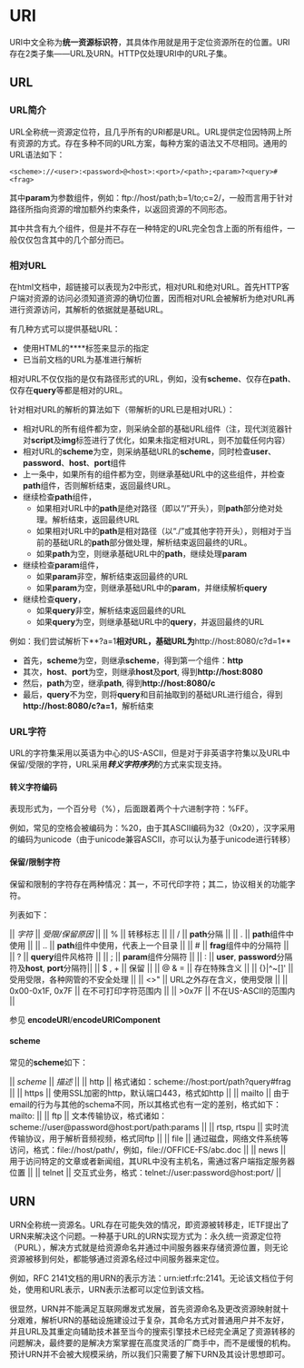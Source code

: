 # URI

URI中文全称为**统一资源标识符**，其具体作用就是用于定位资源所在的位置。URI存在2类子集——URL及URN。HTTP仅处理URI中的URL子集。

## URL

### URL简介

URL全称统一资源定位符，且几乎所有的URI都是URL。URL提供定位因特网上所有资源的方式。存在多种不同的URL方案，每种方案的语法又不尽相同。通用的URL语法如下：
    
    <scheme>://<user>:<password>@<host>:<port>/<path>;<param>?<query>#<frag>

其中**param**为参数组件，例如：ftp://host/path;b=1/to;c=2/，一般而言用于针对路径所指向资源的增加额外约束条件，以返回资源的不同形态。

其中共含有九个组件，但是并不存在一种特定的URL完全包含上面的所有组件，一般仅仅包含其中的几个部分而已。

### 相对URL

在html文档中，超链接可以表现为2中形式，相对URL和绝对URL。首先HTTP客户端对资源的访问必须知道资源的确切位置，因而相对URL会被解析为绝对URL再进行资源访问，其解析的依据就是基础URL。

有几种方式可以提供基础URL：

* 使用HTML的**<base>**标签来显示的指定
* 已当前文档的URL为基准进行解析

相对URL不仅仅指的是仅有路径形式的URL，例如，没有**scheme**、仅存在**path**、仅存在**query**等都是相对的URL。

针对相对URL的解析的算法如下（带解析的URL已是相对URL）：

* 相对URL的所有组件都为空，则采纳全部的基础URL组件（注，现代浏览器针对**script**及**img**标签进行了优化，如果未指定相对URL，则不加载任何内容）
* 相对URL的**scheme**为空，则采纳基础URL的**scheme**，同时检查**user**、**password**、**host**、**port**组件
* 上一条中，如果所有的组件都为空，则继承基础URL中的这些组件，并检查**path**组件，否则解析结束，返回最终URL。
* 继续检查**path**组件，
    * 如果相对URL中的**path**是绝对路径（即以“/”开头），则**path**部分绝对处理。解析结束，返回最终URL
    * 如果相对URL中的**path**是相对路径（以“./”或其他字符开头），则相对于当前的基础URL的**path**部分做处理，解析结束返回最终的URL。
    * 如果**path**为空，则继承基础URL中的**path**，继续处理**param**
* 继续检查**param**组件，
    * 如果**param**非空，解析结束返回最终的URL
    * 如果**param**为空，则继承基础URL中的**param**，并继续解析**query**
* 继续检查**query**，
    * 如果**query**非空，解析结束返回最终的URL
    * 如果**query**为空，则继承基础URL中的**query**，并返回最终的URL

例如：我们尝试解析下**?a=1**相对URL，基础URL为**http://host:8080/c?d=1**
* 首先，**scheme**为空，则继承**scheme**，得到第一个组件：**http**
* 其次，**host**、**port**为空，则继承**host**及**port**, 得到**http://host:8080**
* 然后，**path**为空，继承**path**, 得到**http://host:8080/c**
* 最后，**query**不为空，则将**query**和目前抽取到的基础URL进行组合，得到**http://host:8080/c?a=1**，解析结束

### URL字符

URL的字符集采用以英语为中心的US-ASCⅡ，但是对于非英语字符集以及URL中保留/受限的字符，URL采用***转义字符序列***的方式来实现支持。

#### 转义字符编码

表现形式为，一个百分号（%），后面跟着两个十六进制字符：%FF。

例如，常见的空格会被编码为：%20，由于其ASCⅡ编码为32（0x20），汉字采用的编码为unicode（由于unicode兼容ASCⅡ，亦可以认为基于unicode进行转移）

#### 保留/限制字符

保留和限制的字符存在两种情况：其一，不可代印字符；其二，协议相关的功能字符。

列表如下：

|| *字符* || *受限/保留原因* ||
|| % || 转移标志 ||
|| / || **path**分隔 ||
|| . || **path**组件中使用 ||
|| .. || **path**组件中使用，代表上一个目录 ||
|| # || **frag**组件中的分隔符 ||
|| ? || **query**组件风格符 ||
|| ; || **param**组件分隔符 ||
|| : || **user**, **password**分隔符及**host**, **port**分隔符||
|| $ , + || 保留 ||
|| @ & = || 存在特殊含义 ||
|| {}|\^~[]' || 受用受限，各种网管的不安全处理 ||
|| <>" || URL之外存在含义，使用受限 ||
|| 0x00-0x1F, 0x7F || 在不可打印字符范围内 ||
|| >0x7F || 不在US-ASCⅡ的范围内 ||

参见 **encodeURI**/**encodeURIComponent**

#### scheme

常见的**scheme**如下：

|| *scheme* || *描述* ||
|| http || 格式诸如：scheme://host:port/path?query#frag ||
|| https || 使用SSL加密的http，默认端口443，格式如http ||
|| mailto || 由于email的行为与其他的schema不同，所以其格式也有一定的差别，格式如下：mailto:<RFC-822-addr-spec> ||
|| ftp || 文本传输协议，格式诸如：scheme://user@password@host:port/path:params ||
|| rtsp, rtspu || 实时流传输协议，用于解析音频视频，格式同ftp ||
|| file || 通过磁盘，网络文件系统等访问，格式：file://host/path/，例如，file://OFFICE-FS/abc.doc ||
|| news || 用于访问特定的文章或者新闻组，其URL中没有主机名，需通过客户端指定服务器位置 ||
|| telnet || 交互式业务，格式：telnet://user:password@host:port/ ||



## URN

URN全称统一资源名。URL存在可能失效的情况，即资源被转移走，IETF提出了URN来解决这个问题。一种基于URL的URN实现方式为：永久统一资源定位符（PURL），解决方式就是给资源命名并通过中间服务器来存储资源位置，则无论资源被移到何处，都能够通过资源名经过中间服务器来定位。

例如，RFC 2141文档的用URN的表示方法：urn:ietf:rfc:2141。无论该文档位于何处，使用和URL表示，URN表示法都可以定位到该文档。

很显然，URN并不能满足互联网爆发式发展，首先资源命名及更改资源映射就十分艰难，解析URN的基础设施建设过于复杂，其命名方式对普通用户并不友好，并且URL及其重定向辅助技术甚至当今的搜索引擎技术已经完全满足了资源转移的问题解决，最终要的是解决方案掌握在高度灵活的厂商手中，而不是缓慢的机构。预计URN并不会被大规模采纳，所以我们只需要了解下URN及其设计思想即可。

